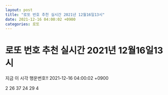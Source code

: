 ```yaml
---
layout: post
title: "로또 번호 추천 실시간 2021년 12월16일13시"
date: 2021-12-16 04:00:02 +0900
categories: 로또
---
```


# 로또 번호 추천 실시간 2021년 12월16일13시

지금 이 시각 행운번호!! 2021-12-16 04:00:02 +0900

 2  26  37  24  29  4 

